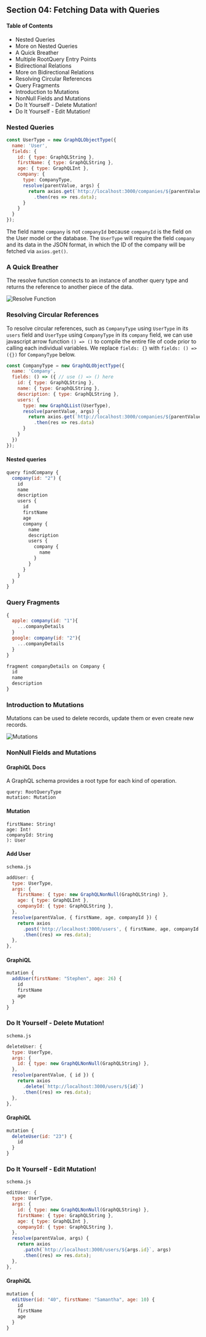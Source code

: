 ## Section 04: Fetching Data with Queries

#### Table of Contents
- Nested Queries
- More on Nested Queries
- A Quick Breather
- Multiple RootQuery Entry Points
- Bidirectional Relations
- More on Bidirectional Relations
- Resolving Circular References
- Query Fragments
- Introduction to Mutations
- NonNull Fields and Mutations
- Do It Yourself - Delete Mutation!
- Do It Yourself - Edit Mutation!


### Nested Queries
```js
const UserType = new GraphQLObjectType({
  name: 'User',
  fields: {
    id: { type: GraphQLString },
    firstName: { type: GraphQLString },
    age: { type: GraphQLInt },
    company: {
      type: CompanyType,
      resolve(parentValue, args) {
        return axios.get(`http://localhost:3000/companies/${parentValue.companyId}`)
          .then(res => res.data);
      }
    }
  }
});
```
The field name `company` is not `companyId` because `companyId` is the field on the User
model or the database. The `UserType` will require the field `company` and its data in 
the JSON format, in which the ID of the company will be fetched via `axios.get()`.


### A Quick Breather

The resolve function connects to an instance of another query type and returns the
reference to another piece of the data.

![Resolve Function](https://github.com/lcycstudio/nodejs/blob/master/GraphQL_with_React_The_Complete_Developers_Guide/04_fetching_data_with_queries/resolve.png)



### Resolving Circular References

To resolve circular references, such as `CompanyType` using `UserType` in its `users` field
and `UserType` using `CompanyType` in its `company` field, we can use javascript arrow
function `() => ()` to compile the entire file of code prior to calling each individual
variables. We replace `fields: {}` with `fields: () => ({})` for `CompanyType` below.

```js
const CompanyType = new GraphQLObjectType({
  name: 'Company',
  fields: () => ({ // use () => () here
    id: { type: GraphQLString },
    name: { type: GraphQLString },
    description: { type: GraphQLString },
    users: {
      type: new GraphQLList(UserType),
      resolve(parentValue, args) {
        return axios.get(`http://localhost:3000/companies/${parentValue.id}/users`)
          .then(res => res.data)
      }
    }
  })
});
```

#### Nested queries
```js
query findCompany {
  company(id: "2") {
    id
    name
    description
    users {
      id
      firstName
      age
      company {
        name
        description
        users {
          company {
            name
          }
        }
      }
    }
  }
}
```

### Query Fragments
```js
{
  apple: company(id: "1"){
    ...companyDetails
  }
  google: company(id: "2"){
    ...companyDetails
  }
}

fragment companyDetails on Company {
  id
  name
  description
}
```


### Introduction to Mutations
Mutations can be used to delete records, update them or even create new records.

![Mutations](https://github.com/lcycstudio/nodejs/blob/master/GraphQL_with_React_The_Complete_Developers_Guide/04_fetching_data_with_queries/mutations.png)



### NonNull Fields and Mutations

#### GraphiQL Docs
A GraphQL schema provides a root type for each kind of operation.

```
query: RootQueryType
mutation: Mutation
```


#### Mutation
```addUser(
firstName: String!
age: Int!
companyId: String
): User
```

#### Add User
`schema.js`
```js
addUser: {
  type: UserType,
  args: {
    firstName: { type: new GraphQLNonNull(GraphQLString) },
    age: { type: GraphQLInt },
    companyId: { type: GraphQLString },
  },
  resolve(parentValue, { firstName, age, companyId }) {
    return axios
      .post('http://localhost:3000/users', { firstName, age, companyId })
      .then((res) => res.data);
  },
},
```

#### GraphiQL
```js
mutation {
  addUser(firstName: "Stephen", age: 26) {
    id
    firstName
    age
  }
}
```

### Do It Yourself - Delete Mutation!
`schema.js`
```js
deleteUser: {
  type: UserType,
  args: {
    id: { type: new GraphQLNonNull(GraphQLString) },
  },
  resolve(parentValue, { id }) {
    return axios
      .delete(`http://localhost:3000/users/${id}`)
      .then((res) => res.data);
  },
},
```

#### GraphiQL
```js
mutation {
  deleteUser(id: "23") {
    id
  }
}
```

### Do It Yourself - Edit Mutation!
`schema.js`
```js
editUser: {
  type: UserType,
  args: {
    id: { type: new GraphQLNonNull(GraphQLString) },
    firstName: { type: GraphQLString },
    age: { type: GraphQLInt },
    companyId: { type: GraphQLString },
  },
  resolve(parentValue, args) {
    return axios
      .patch(`http://localhost:3000/users/${args.id}`, args)
      .then((res) => res.data);
  },
},
```
#### GraphiQL
```js
mutation {
  editUser(id: "40", firstName: "Samantha", age: 10) {
    id
    firstName
    age
  }
}
```



